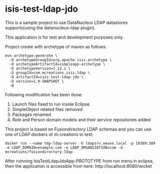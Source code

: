 isis-test-ldap-jdo
==================
This is a sample project to use DataNucleus LDAP datastores supports(using the datanucleus-ldap plugin).

This application is for test and development purposes only.

Project create with archetype of maven as follows:
```
mvn archetype:generate \
  -D archetypeGroupId=org.apache.isis.archetype \
  -D archetypeArtifactId=simpleapp-archetype \
  -D archetypeVersion=1.12.1 \
  -D groupId=com.mcreations.isis.ldap \
  -D artifactId=isis-test-ldap-jdo \
  -D version=1.0-SNAPSHOT \
  -B
```
Following modification has been done:
1. Launch files fixed to run inside Eclipse.
2. SimpleObject related files removed
3. Packages renamed
4. Role and Person domain models and their service repositories added

This project is based on Fusiondirectory LDAP schemas and you can use
one of LDAP dockers of m-creations to test:
```
docker run --name tmp-ldap-server -h ldapsrv.weave.local -p 10389:389 -e LDAP_DOMAIN=example.com -e LDAP_ORGANIZATION=com -d mcreations/fusiondirectory-ldap
```

After ruinning IsisTestLdapJdoApp-PROTOTYPE from run menu in eclipse, then the application is accessible from here:
http://localhost:8080/wicket
